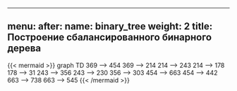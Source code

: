 
---
menu:
    after:
        name: binary_tree
        weight: 2
title: Построение сбалансированного бинарного дерева
---
{{< mermaid >}}
graph TD
369 --> 454
369 --> 214
214 --> 243
214 --> 178
178 --> 31
243 --> 356
243 --> 230
356 --> 303
454 --> 663
454 --> 442
663 --> 738
663 --> 545
{{< /mermaid >}}

